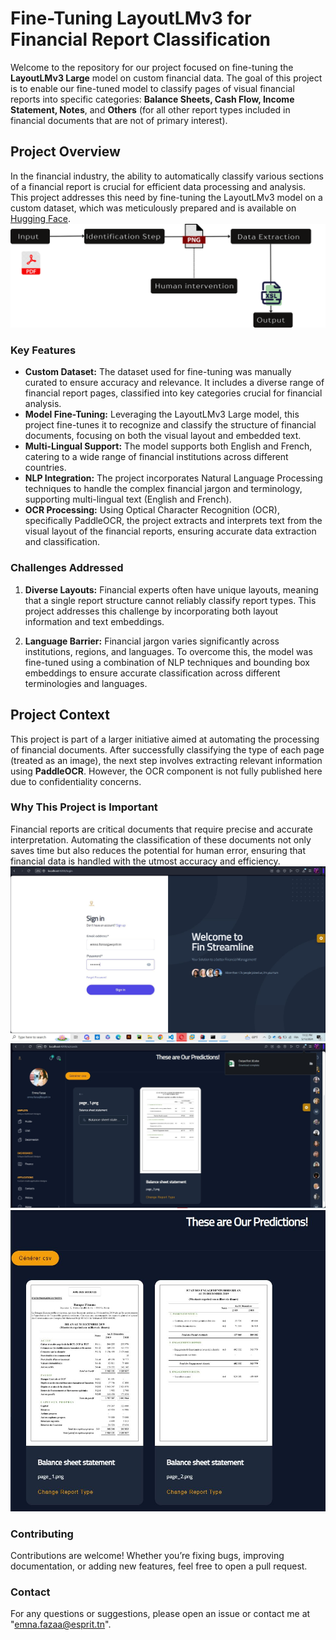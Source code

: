 # **Fine-Tuning LayoutLMv3 for Financial Report Classification**

Welcome to the repository for our project focused on fine-tuning the **LayoutLMv3 Large** model on custom financial data. The goal of this project is to enable our fine-tuned model to classify pages of visual financial reports into specific categories: **Balance Sheets, Cash Flow, Income Statement, Notes**, and **Others** (for all other report types included in financial documents that are not of primary interest).

## **Project Overview**

In the financial industry, the ability to automatically classify various sections of a financial report is crucial for efficient data processing and analysis. This project addresses this need by fine-tuning the LayoutLMv3 model on a custom dataset, which was meticulously prepared and is available on [Hugging Face](https://huggingface.co/datasets/EmnaFazaa/financial_data_labled_2).
![main](Project-Overview.png)

### **Key Features**

- **Custom Dataset:** The dataset used for fine-tuning was manually curated to ensure accuracy and relevance. It includes a diverse range of financial report pages, classified into key categories crucial for financial analysis.
- **Model Fine-Tuning:** Leveraging the LayoutLMv3 Large model, this project fine-tunes it to recognize and classify the structure of financial documents, focusing on both the visual layout and embedded text.
- **Multi-Lingual Support:** The model supports both English and French, catering to a wide range of financial institutions across different countries.
- **NLP Integration:** The project incorporates Natural Language Processing techniques to handle the complex financial jargon and terminology, supporting multi-lingual text (English and French).
- **OCR Processing:** Using Optical Character Recognition (OCR), specifically PaddleOCR, the project extracts and interprets text from the visual layout of the financial reports, ensuring accurate data extraction and classification.

### **Challenges Addressed**

1. **Diverse Layouts:** Financial experts often have unique layouts, meaning that a single report structure cannot reliably classify report types. This project addresses this challenge by incorporating both layout information and text embeddings.
  
2. **Language Barrier:** Financial jargon varies significantly across institutions, regions, and languages. To overcome this, the model was fine-tuned using a combination of NLP techniques and bounding box embeddings to ensure accurate classification across different terminologies and languages.

## **Project Context**

This project is part of a larger initiative aimed at automating the processing of financial documents. After successfully classifying the type of each page (treated as an image), the next step involves extracting relevant information using **PaddleOCR**. However, the OCR component is not fully published here due to confidentiality concerns.

### **Why This Project is Important**

Financial reports are critical documents that require precise and accurate interpretation. Automating the classification of these documents not only saves time but also reduces the potential for human error, ensuring that financial data is handled with the utmost accuracy and efficiency.
![main](Login.jpg)
![main](Report_classification.jpg)
![main](Report_Classification_2.jpg)

### **Contributing**
Contributions are welcome! Whether you’re fixing bugs, improving documentation, or adding new features, feel free to open a pull request.

### **Contact**
For any questions or suggestions, please open an issue or contact me at "emna.fazaa@esprit.tn".
